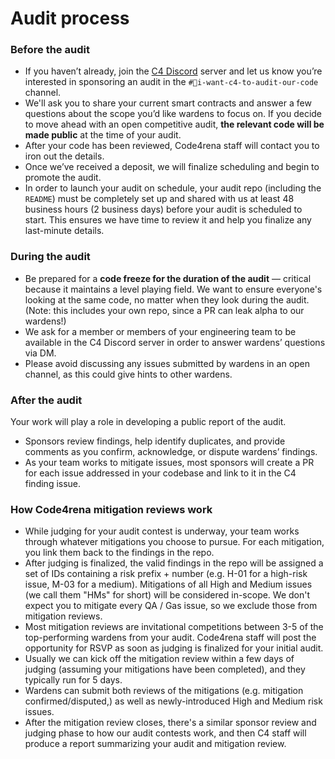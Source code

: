 # Audit process

### Before the audit

* If you haven’t already, join the [C4 Discord](https://discord.gg/code4rena) server and let us know you’re interested in sponsoring an audit in the `#💼i-want-c4-to-audit-our-code` channel.
* We'll ask you to share your current smart contracts and answer a few questions about the scope you’d like wardens to focus on. If you decide to move ahead with an open competitive audit, **the relevant code will be made public** at the time of your audit.
* After your code has been reviewed, Code4rena staff will contact you to iron out the details.
* Once we’ve received a deposit, we will finalize scheduling and begin to promote the audit.
* In order to launch your audit on schedule, your audit repo (including the `README`) must be completely set up and shared with us at least 48 business hours (2 business days) before your audit is scheduled to start. This ensures we have time to review it and help you finalize any last-minute details.

### During the audit

* Be prepared for a **code freeze for the duration of the audit** — critical because it maintains a level playing field. We want to ensure everyone's looking at the same code, no matter when they look during the audit. (Note: this includes your own repo, since a PR can leak alpha to our wardens!)
* We ask for a member or members of your engineering team to be available in the C4 Discord server in order to answer wardens’ questions via DM.
* Please avoid discussing any issues submitted by wardens in an open channel, as this could give hints to other wardens.

### After the audit

Your work will play a role in developing a public report of the audit.

* Sponsors review findings, help identify duplicates, and provide comments as you confirm, acknowledge, or dispute wardens’ findings.
* As your team works to mitigate issues, most sponsors will create a PR for each issue addressed in your codebase and link to it in the C4 finding issue.

### How Code4rena mitigation reviews work

- While judging for your audit contest is underway, your team works through whatever mitigations you choose to pursue. For each mitigation, you link them back to the findings in the repo.
- After judging is finalized, the valid findings in the repo will be assigned a set of IDs containing a risk prefix + number (e.g. H-01 for a high-risk issue, M-03 for a medium). Mitigations of all High and Medium issues (we call them "HMs" for short) will be considered in-scope. We don't expect you to mitigate every QA / Gas issue, so we exclude those from mitigation reviews.
- Most mitigation reviews are invitational competitions between 3-5 of the top-performing wardens from your audit. Code4rena staff will post the opportunity for RSVP as soon as judging is finalized for your initial audit. 
- Usually we can kick off the mitigation review within a few days of judging (assuming your mitigations have been completed), and they typically run for 5 days.
- Wardens can submit both reviews of the mitigations (e.g. mitigation confirmed/disputed,) as well as newly-introduced High and Medium risk issues.
- After the mitigation review closes, there's a similar sponsor review and judging phase to how our audit contests work, and then C4 staff will produce a report summarizing your audit and mitigation review. 
